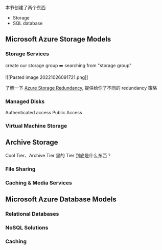本节创建了两个东西
- Storage
- SQL database

## Microsoft Azure Storage Models

### Storage Services

create our storage group ➡️ searching from "storage group"

![[Pasted image 20221026091721.png]]

了解一下 [Azure Storage Redundancy](https://docs.microsoft.com/en-us/azure/storage/common/storage-redundancy), 提供给你了不同的 redundancy 策略

### Managed Disks
Authenticated access
Public Access


### Virtual Machine Storage

## Archive Storage

Cool Tier、Archive Tier 里的 Tier 到底是什么东西？

### File Sharing

### Caching & Media Services

## Microsoft Azure Database Models


### Relational Databases

### NoSQL Solutions

### Caching



